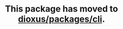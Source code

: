 <div align="center">
  <h1>
    <strong>This package has moved to <a href="https://github.com/DioxusLabs/dioxus/tree/master/packages/cli">dioxus/packages/cli</a>.</strong>
  </h1>
</div>
